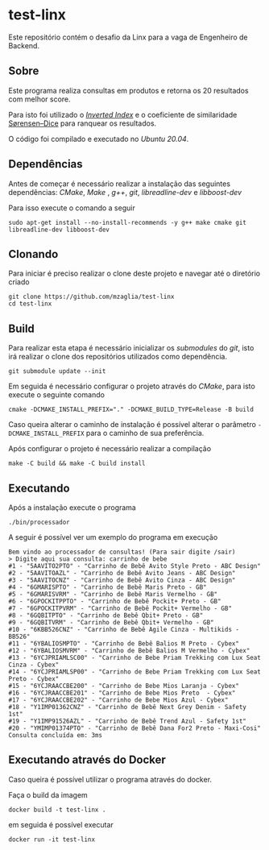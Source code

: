 # test-linx

Este repositório contém o desafio da Linx para a vaga de Engenheiro de Backend.

## Sobre

Este programa realiza consultas em produtos e retorna os 20 resultados com melhor score.

Para isto foi utilizado o [_Inverted Index_](https://en.wikipedia.org/wiki/Inverted_index) e o coeficiente de similaridade [Sørensen–Dice](https://en.wikipedia.org/wiki/S%C3%B8rensen%E2%80%93Dice_coefficient) para ranquear os resultados.

O código foi compilado e executado no _Ubuntu 20.04_.

## Dependências
Antes de começar é necessário realizar a instalação das seguintes dependências: _CMake_, _Make_ , _g++_, _git_, _libreadline-dev_ e _libboost-dev_

Para isso execute o comando a seguir
```shell
sudo apt-get install --no-install-recommends -y g++ make cmake git libreadline-dev libboost-dev
```

## Clonando

Para iniciar é preciso realizar o clone deste projeto e navegar até o diretório criado

```
git clone https://github.com/mzaglia/test-linx
cd test-linx
```

## Build

Para realizar esta etapa é necessário inicializar os _submodules_ do _git_, isto irá realizar o clone dos repositórios utilizados como dependência.

```
git submodule update --init
```

Em seguida é necessário configurar o projeto através do _CMake_, para isto execute o seguinte comando

```
cmake -DCMAKE_INSTALL_PREFIX="." -DCMAKE_BUILD_TYPE=Release -B build
```
Caso queira alterar o caminho de instalação é possível alterar o parâmetro `-DCMAKE_INSTALL_PREFIX` para o caminho de sua preferência.

Após configurar o projeto é necessário realizar a compilação

```
make -C build && make -C build install
```

## Executando

Após a instalação execute o programa
```
./bin/processador
```

A seguir é possível ver um exemplo do programa em execução

```
Bem vindo ao processador de consultas! (Para sair digite /sair)
> Digite aqui sua consulta: carrinho de bebe
#1 - "5AAVITO2PTO" - "Carrinho de Bebê Avito Style Preto - ABC Design"
#2 - "5AAVITOAZL" - "Carrinho de Bebê Avito Jeans - ABC Design"
#3 - "5AAVITOCNZ" - "Carrinho de Bebê Avito Cinza - ABC Design"
#4 - "6GMARISPTO" - "Carrinho de Bebê Maris Preto - GB"
#5 - "6GMARISVRM" - "Carrinho de Bebê Maris Vermelho - GB"
#6 - "6GPOCKITPPTO" - "Carrinho de Bebê Pockit+ Preto - GB"
#7 - "6GPOCKITPVRM" - "Carrinho de Bebê Pockit+ Vermelho - GB"
#8 - "6GQBITPTO" - "Carrinho de Bebê Qbit+ Preto - GB"
#9 - "6GQBITVRM" - "Carrinho de Bebê Qbit+ Vermelho - GB"
#10 - "6KBB526CNZ" - "Carrinho de Bebê Agile Cinza - Multikids - BB526"
#11 - "6YBALIOSMPTO" - "Carrinho de Bebê Balios M Preto - Cybex"
#12 - "6YBALIOSMVRM" - "Carrinho de Bebê Balios M Vermelho - Cybex"
#13 - "6YCJPRIAMLSC00" - "Carrinho de Bebe Priam Trekking com Lux Seat Cinza - Cybex"
#14 - "6YCJPRIAMLSP00" - "Carrinho de Bebe Priam Trekking com Lux Seat Preto - Cybex"
#15 - "6YCJRAACCBE200" - "Carrinho de Bebe Mios Laranja - Cybex"
#16 - "6YCJRAACCBE201" - "Carrinho de Bebe Mios Preto  - Cybex"
#17 - "6YCJRAACCBE202" - "Carrinho de Bebe Mios Azul - Cybex"
#18 - "Y1IMP01362CNZ" - "Carrinho de Bebê Next Grey Denim - Safety 1st"
#19 - "Y1IMP91526AZL" - "Carrinho de Bebê Trend Azul - Safety 1st"
#20 - "YMIMP01374PTO" - "Carrinho de Bebê Dana For2 Preto - Maxi-Cosi"
Consulta concluída em: 3ms
```

## Executando através do Docker
Caso queira é possível utilizar o programa através do docker.

Faça o build da imagem
```
docker build -t test-linx .
```

em seguida é possível executar

```
docker run -it test-linx
```
